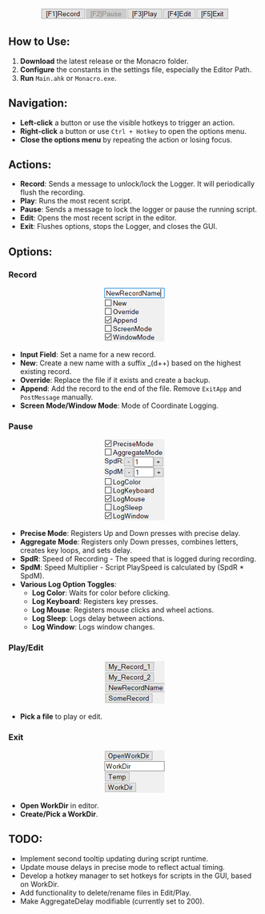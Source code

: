 <div align="center">
  <img src="Release/Toolbar.png" alt="Toolbar Description">
</div>

## How to Use:
1. **Download** the latest release or the Monacro folder.
2. **Configure** the constants in the settings file, especially the Editor Path.
3. **Run** `Main.ahk` or `Monacro.exe`.

## Navigation:
- **Left-click** a button or use the visible hotkeys to trigger an action.
- **Right-click** a button or use `Ctrl + Hotkey` to open the options menu.
- **Close the options menu** by repeating the action or losing focus.

## Actions:
- **Record**: Sends a message to unlock/lock the Logger. It will periodically flush the recording.
- **Play**: Runs the most recent script.
- **Pause**: Sends a message to lock the logger or pause the running script.
- **Edit**: Opens the most recent script in the editor.
- **Exit**: Flushes options, stops the Logger, and closes the GUI.

## Options:

### Record
<div align="center">
  <img src="Release/Record.png" alt="Record Options">
</div>

- **Input Field**: Set a name for a new record.
- **New**: Create a new name with a suffix _(d++) based on the highest existing record.
- **Override**: Replace the file if it exists and create a backup.
- **Append**: Add the record to the end of the file. Remove `ExitApp` and `PostMessage` manually.
- **Screen Mode/Window Mode**: Mode of Coordinate Logging.

### Pause
<div align="center">
  <img src="Release/Pause.png" alt="Pause Options">
</div>

- **Precise Mode**: Registers Up and Down presses with precise delay.
- **Aggregate Mode**: Registers only Down presses, combines letters, creates key loops, and sets delay.
- **SpdR**: Speed of Recording - The speed that is logged during recording.
- **SpdM**: Speed Multiplier - Script PlaySpeed is calculated by (SpdR * SpdM).
- **Various Log Option Toggles**:
  - **Log Color**: Waits for color before clicking.
  - **Log Keyboard**: Registers key presses.
  - **Log Mouse**: Registers mouse clicks and wheel actions.
  - **Log Sleep**: Logs delay between actions.
  - **Log Window**: Logs window changes.

### Play/Edit
<div align="center">
  <img src="Release/Play&Edit.png" alt="Play and Edit Options">
</div>

- **Pick a file** to play or edit.

### Exit
<div align="center">
  <img src="Release/Exit.png" alt="Exit Options">
</div>

- **Open WorkDir** in editor.
- **Create/Pick a WorkDir**.

## TODO:
- Implement second tooltip updating during script runtime.
- Update mouse delays in precise mode to reflect actual timing.
- Develop a hotkey manager to set hotkeys for scripts in the GUI, based on WorkDir.
- Add functionality to delete/rename files in Edit/Play.
- Make AggregateDelay modifiable (currently set to 200).